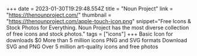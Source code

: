 +++
date = 2023-01-30T19:29:48.554Z
title = "Noun Project"
link = "https://thenounproject.com/"
thumbnail = "https://thenounproject.com/apple-touch-icon.png"
snippet="Free Icons & Stock Photos for Everything. Noun Project has the most diverse collection of free icons and stock photos."
tags = ["icons"]
+++
Basic Icon for downloads $0
More than 5 million icons
PNG and SVG formats
Download SVG and PNG
Over 5 million art-quality icons and free photos
